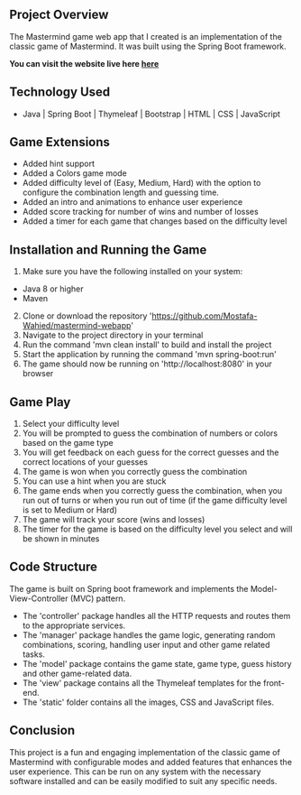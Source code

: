 ## Project Overview

The Mastermind game web app that I created is an implementation of the classic game of Mastermind. It was built using the
Spring Boot framework.

**You can visit the website live here <a href="https://mastermind-webapp.onrender.com/" target="_blank">here</a>**
## Technology Used
* Java | Spring Boot | Thymeleaf | Bootstrap | HTML | CSS | JavaScript

## Game Extensions

* Added hint support
* Added a Colors game mode
* Added difficulty level of (Easy, Medium, Hard) with the option to configure the combination length and guessing time.
* Added an intro and animations to enhance user experience
* Added score tracking for number of wins and number of losses
* Added a timer for each game that changes based on the difficulty level

## Installation and Running the Game

1. Make sure you have the following installed on your system:

* Java 8 or higher
* Maven

2. Clone or download the repository 'https://github.com/Mostafa-Wahied/mastermind-webapp'
3. Navigate to the project directory in your terminal
4. Run the command 'mvn clean install' to build and install the project
5. Start the application by running the command 'mvn spring-boot:run'
6. The game should now be running on 'http://localhost:8080' in your browser

## Game Play

1. Select your difficulty level
2. You will be prompted to guess the combination of numbers or colors based on the game type
3. You will get feedback on each guess for the correct guesses and the correct locations of your guesses
4. The game is won when you correctly guess the combination
5. You can use a hint when you are stuck
6. The game ends when you correctly guess the combination, when you run out of turns or when you run out of time (if the game difficulty level is set to Medium or Hard)
7. The game will track your score (wins and losses)
8. The timer for the game is based on the difficulty level you select and will be shown in minutes

## Code Structure
The game is built on Spring boot framework and implements the Model-View-Controller (MVC) pattern.

* The 'controller' package handles all the HTTP requests and routes them to the appropriate services.
* The 'manager' package handles the game logic, generating random combinations, scoring, handling user input and other game related tasks.
* The 'model' package contains the game state, game type, guess history and other game-related data.
* The 'view' package contains all the Thymeleaf templates for the front-end.
* The 'static' folder contains all the images, CSS and JavaScript files.

## Conclusion
This project is a fun and engaging implementation of the classic game of Mastermind with configurable modes and added features that enhances
the user experience. This can be run on any system with the necessary software installed and can be easily modified to
suit any specific needs.
